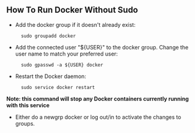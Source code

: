 ## How To Run Docker Without Sudo

- Add the docker group if it doesn't already exist:

        sudo groupadd docker

- Add the connected user "${USER}" to the docker group. Change the user name to match your preferred user:
  
        sudo gpasswd -a ${USER} docker

- Restart the Docker daemon:

        sudo service docker restart

**Note: this command will stop any Docker containers currently running with this service**

- Either do a newgrp docker or log out/in to activate the changes to groups.